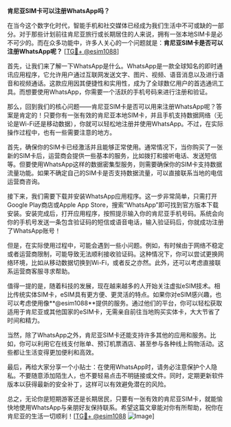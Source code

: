 **肯尼亚SIM卡可以注册WhatsApp吗？**

在当今这个数字化时代，智能手机和社交媒体已经成为我们生活中不可或缺的一部分。对于那些计划前往肯尼亚旅行或长期居住的人来说，拥有一张本地SIM卡是必不可少的。而在众多功能中，许多人关心的一个问题就是：**肯尼亚SIM卡是否可以注册WhatsApp呢？** [[TG💪+ @esim1088](https://t.me/s/esim1088)]

首先，让我们来了解一下WhatsApp是什么。WhatsApp是一款全球知名的即时通讯应用程序，它允许用户通过互联网发送文字、图片、视频、语音消息以及进行语音和视频通话。这款应用因其便捷性和实用性，成为了全球数亿用户的首选通讯工具。而想要使用WhatsApp，你需要一个活跃的手机号码来进行注册和验证。

那么，回到我们的核心问题——肯尼亚SIM卡是否可以用来注册WhatsApp呢？答案是肯定的！只要你有一张有效的肯尼亚本地SIM卡，并且手机支持数据网络（无论是Wi-Fi还是移动数据），你就可以轻松地注册并使用WhatsApp。不过，在实际操作过程中，也有一些需要注意的地方。

首先，确保你的SIM卡已经激活并且能够正常使用。通常情况下，当你购买了一张新的SIM卡后，运营商会提供一些基本的服务，比如拨打和接听电话、发送短信等。但要使用WhatsApp这样的数据密集型服务，则需要确保你的SIM卡支持数据流量功能。如果不确定自己的SIM卡是否支持数据流量，可以直接联系当地的电信运营商咨询。

接下来，我们需要下载并安装WhatsApp应用程序。这一步非常简单，只需打开Google Play商店或Apple App Store，搜索“WhatsApp”即可找到官方版本下载安装。安装完成后，打开应用程序，按照提示输入你的肯尼亚手机号码。系统会向你的手机号发送一条包含验证码的短信或语音电话，输入验证码后，你就成功注册了WhatsApp账号！

但是，在实际使用过程中，可能会遇到一些小问题。例如，有时候由于网络不稳定或者运营商限制，可能导致无法顺利接收验证码。这种情况下，你可以尝试更换网络环境，比如从移动数据切换到Wi-Fi，或者反之亦然。此外，还可以考虑直接联系运营商客服寻求帮助。

值得一提的是，随着科技的发展，现在越来越多的人开始关注虚拟eSIM技术。相比传统实体SIM卡，eSIM具有更方便、更灵活的特点。如果你对eSIM感兴趣，也可以考虑使用像**@esim1088**提供的服务。通过他们的平台，你可以轻松获取适用于肯尼亚或其他国家的eSIM卡，无需亲自前往当地购买实体卡，大大节省了时间和精力。

当然，除了WhatsApp之外，肯尼亚SIM卡还能支持许多其他的应用和服务。比如，你可以利用它在线支付账单、预订机票酒店、甚至参与各种线上购物活动。这些都让生活变得更加便利和高效。

最后，再给大家分享一个小贴士：在使用WhatsApp时，请务必注意保护个人隐私。不要随意添加陌生人，也不要轻易点击不明链接或文件。同时，定期更新软件版本以获得最新的安全补丁，这样可以有效避免潜在的风险。

总之，无论你是短期游客还是长期居民，只要有一张有效的肯尼亚SIM卡，就能愉快地使用WhatsApp与亲朋好友保持联系。希望这篇文章能对你有所帮助，祝你在肯尼亚的生活一切顺利！[[TG💪+ @esim1088](https://t.me/s/esim1088) ![Image](https://i.postimg.cc/4NQfJmqS/Snipaste-2025-05-13-00-14-12.png)]